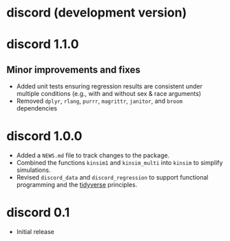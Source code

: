 # discord (development version)

# discord 1.1.0

## Minor improvements and fixes

* Added unit tests ensuring regression results are consistent under multiple conditions (e.g., with and without sex & race arguments)
* Removed `dplyr`, `rlang`, `purrr`, `magrittr`, `janitor`, and `broom` dependencies

# discord 1.0.0

* Added a `NEWS.md` file to track changes to the package.
* Combined the functions `kinsim1` and `kinsim_multi` into `kinsim` to simplify simulations.
* Revised `discord_data` and `discord_regression` to support functional programming and the [tidyverse](https://www.tidyverse.org/) principles.

# discord 0.1

* Initial release
